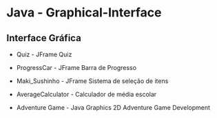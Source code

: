 # Java - Graphical-Interface

## Interface Gráfica

- Quiz - JFrame Quiz

- ProgressCar - JFrame Barra de Progresso

- Maki_Sushinho - JFrame Sistema de seleção de itens

- AverageCalculator - Calculador de média escolar

- Adventure Game - Java Graphics 2D Adventure Game Development 
